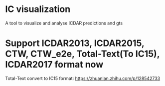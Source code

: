 # IC visualization
 A tool to visualize and analyse ICDAR predictions and gts

# Support ICDAR2013, ICDAR2015, CTW, CTW_e2e, Total-Text(To IC15), ICDAR2017 format now
Total-Text convert to IC15 format: 
https://zhuanlan.zhihu.com/p/128542733

